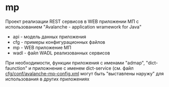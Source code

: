 # mp
Проект реализации REST сервисов в WEB приложении МП с использованием "Avalanche - application wramework for Java"

* api  - модель данных приложения
* cfg  - примеры конфигурационных файлов
* mp   - WEB приложение МП
* wadl - файл WADL реализованных сервисов

При необходимости, функции приложения с именами "admap", "dict-faunction" и приложнение с именем dict-service (см. файл [cfg/conf/avalanche-mp-config.xml](cfg/conf/avalanche-mp-config.xml) могут быть "выставлены наружу" для использования в других приложениях
